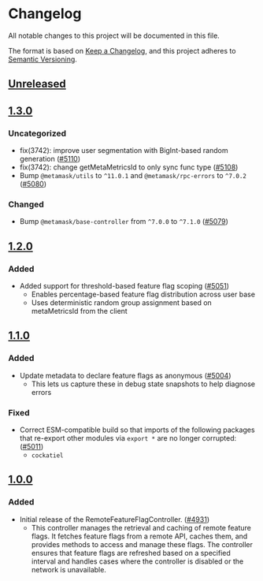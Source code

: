 # Changelog

All notable changes to this project will be documented in this file.

The format is based on [Keep a Changelog](https://keepachangelog.com/en/1.0.0/),
and this project adheres to [Semantic Versioning](https://semver.org/spec/v2.0.0.html).

## [Unreleased]

## [1.3.0]

### Uncategorized

- fix(3742): improve user segmentation with BigInt-based random generation ([#5110](https://github.com/MetaMask/core/pull/5110))
- fix(3742): change getMetaMetricsId to only sync func type ([#5108](https://github.com/MetaMask/core/pull/5108))
- Bump `@metamask/utils` to `^11.0.1` and `@metamask/rpc-errors` to `^7.0.2` ([#5080](https://github.com/MetaMask/core/pull/5080))

### Changed

- Bump `@metamask/base-controller` from `^7.0.0` to `^7.1.0` ([#5079](https://github.com/MetaMask/core/pull/5079))

## [1.2.0]

### Added

- Added support for threshold-based feature flag scoping ([#5051](https://github.com/MetaMask/core/pull/5051))
  - Enables percentage-based feature flag distribution across user base
  - Uses deterministic random group assignment based on metaMetricsId from the client

## [1.1.0]

### Added

- Update metadata to declare feature flags as anonymous ([#5004](https://github.com/MetaMask/core/pull/5004))
  - This lets us capture these in debug state snapshots to help diagnose errors

### Fixed

- Correct ESM-compatible build so that imports of the following packages that re-export other modules via `export *` are no longer corrupted: ([#5011](https://github.com/MetaMask/core/pull/5011))
  - `cockatiel`

## [1.0.0]

### Added

- Initial release of the RemoteFeatureFlagController. ([#4931](https://github.com/MetaMask/core/pull/4931))
  - This controller manages the retrieval and caching of remote feature flags. It fetches feature flags from a remote API, caches them, and provides methods to access and manage these flags. The controller ensures that feature flags are refreshed based on a specified interval and handles cases where the controller is disabled or the network is unavailable.

[Unreleased]: https://github.com/MetaMask/core/compare/@metamask/remote-feature-flag-controller@1.3.0...HEAD
[1.3.0]: https://github.com/MetaMask/core/compare/@metamask/remote-feature-flag-controller@1.2.0...@metamask/remote-feature-flag-controller@1.3.0
[1.2.0]: https://github.com/MetaMask/core/compare/@metamask/remote-feature-flag-controller@1.1.0...@metamask/remote-feature-flag-controller@1.2.0
[1.1.0]: https://github.com/MetaMask/core/compare/@metamask/remote-feature-flag-controller@1.0.0...@metamask/remote-feature-flag-controller@1.1.0
[1.0.0]: https://github.com/MetaMask/core/releases/tag/@metamask/remote-feature-flag-controller@1.0.0
